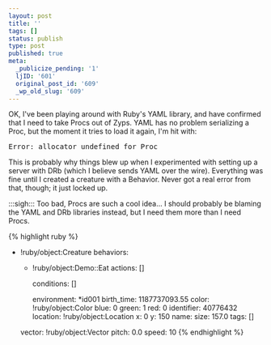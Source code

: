 ```yaml
---
layout: post
title: ''
tags: []
status: publish
type: post
published: true
meta:
  _publicize_pending: '1'
  ljID: '601'
  original_post_id: '609'
  _wp_old_slug: '609'
---
```

OK, I've been playing around with Ruby's YAML library, and have confirmed that I need to take Procs out of Zyps.  YAML has no problem serializing a Proc, but the moment it tries to load it again, I'm hit with:

<pre>Error: allocator undefined for Proc</pre>

This is probably why things blew up when I experimented with setting up a server with DRb (which I believe sends YAML over the wire).  Everything was fine until I created a creature with a Behavior.  Never got a real error from that, though; it just locked up.

:::sigh:::  Too bad, Procs are such a cool idea...  I should probably be blaming the YAML and DRb libraries instead, but I need them more than I need Procs.


<!--more-->

{% highlight ruby %}
- !ruby/object:Creature
  behaviors:
  - !ruby/object:Demo::Eat
    actions: []

    conditions: []

    environment: *id001
  birth_time: 1187737093.55
  color: !ruby/object:Color
    blue: 0
    green: 1
    red: 0
  identifier: 40776432
  location: !ruby/object:Location
    x: 0
    y: 150
  name:
  size: 157.0
  tags: []

  vector: !ruby/object:Vector
    pitch: 0.0
    speed: 10
{% endhighlight %}
